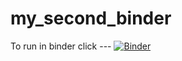 # my_second_binder
To run in binder click ---
[![Binder](https://mybinder.org/badge_logo.svg)](https://mybinder.org/v2/gh/snyde213/HEC-Lect-0/HEAD)
